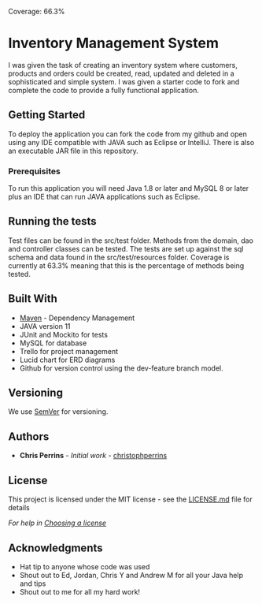 Coverage: 66.3%
# Inventory Management System

I was given the task of creating an inventory system where customers, products and orders could be created, read, updated and deleted in a sophisticated and simple system. I was given a starter code to fork and complete the code to provide a fully functional application. 

## Getting Started

To deploy the application you can fork the code from my github and open using any IDE compatible with JAVA such as Eclipse or IntelliJ.
There is also an executable JAR file in this repository.

### Prerequisites

To run this application you will need Java 1.8 or later and MySQL 8 or later plus an IDE that can run JAVA applications such as Eclipse.

## Running the tests

Test files can be found in the src/test folder. Methods from the domain, dao and controller classes can be tested. The tests are set up against the sql schema and data found in the src/test/resources folder.
Coverage is currently at 63.3% meaning that this is the percentage of methods being tested.


## Built With

* [Maven](https://maven.apache.org/) - Dependency Management
* JAVA version 11
* JUnit and Mockito for tests
* MySQL for database
* Trello for project management
* Lucid chart for ERD diagrams
* Github for version control using the dev-feature branch model.

## Versioning

We use [SemVer](http://semver.org/) for versioning.

## Authors

* **Chris Perrins** - *Initial work* - [christophperrins](https://github.com/christophperrins)

## License

This project is licensed under the MIT license - see the [LICENSE.md](LICENSE.md) file for details 

*For help in [Choosing a license](https://choosealicense.com/)*

## Acknowledgments

* Hat tip to anyone whose code was used
* Shout out to Ed, Jordan, Chris Y and Andrew M for all your Java help and tips
* Shout out to me for all my hard work!
